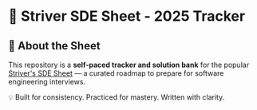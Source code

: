# 🚀 Striver SDE Sheet - 2025 Tracker
## 📘 About the Sheet

This repository is a **self-paced tracker and solution bank** for the popular [Striver's SDE Sheet](https://takeuforward.org/interviews/strivers-sde-sheet-top-coding-interview-problems/) — a curated roadmap to prepare for software engineering interviews.

💡 Built for consistency. Practiced for mastery. Written with clarity.
